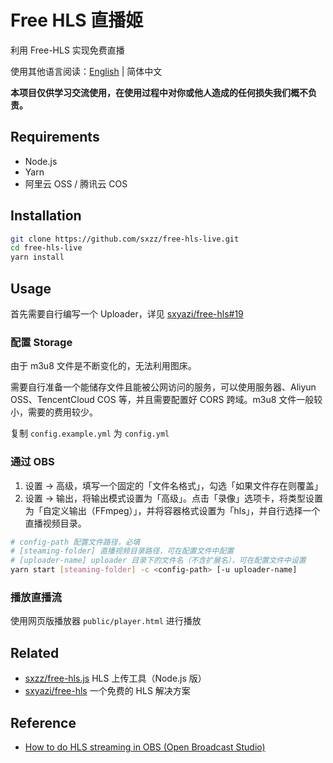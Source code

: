 # Free HLS 直播姬

利用 Free-HLS 实现免费直播

使用其他语言阅读：[English](./README.md) | 简体中文

**本项目仅供学习交流使用，在使用过程中对你或他人造成的任何损失我们概不负责。**

## Requirements

- Node.js
- Yarn
- 阿里云 OSS / 腾讯云 COS

## Installation

```bash
git clone https://github.com/sxzz/free-hls-live.git
cd free-hls-live
yarn install
```

## Usage

首先需要自行编写一个 Uploader，详见 [sxyazi/free-hls#19](https://github.com/sxyazi/free-hls/issues/19)

### 配置 Storage

由于 m3u8 文件是不断变化的，无法利用图床。

需要自行准备一个能储存文件且能被公网访问的服务，可以使用服务器、Aliyun OSS、TencentCloud COS 等，并且需要配置好 CORS 跨域。m3u8 文件一般较小，需要的费用较少。

复制 `config.example.yml` 为 `config.yml`

### 通过 OBS

1. 设置 -> 高级，填写一个固定的「文件名格式」，勾选「如果文件存在则覆盖」
2. 设置 -> 输出，将输出模式设置为「高级」。点击「录像」选项卡，将类型设置为「自定义输出（FFmpeg）」，并将容器格式设置为「hls」，并自行选择一个直播视频目录。

```bash
# config-path 配置文件路径，必填
# [steaming-folder] 直播视频目录路径，可在配置文件中配置
# [uploader-name] uploader 目录下的文件名（不含扩展名），可在配置文件中设置
yarn start [steaming-folder] -c <config-path> [-u uploader-name]
```

### 播放直播流

使用网页版播放器 `public/player.html` 进行播放

## Related

- [sxzz/free-hls.js](https://github.com/sxzz/free-hls.js) HLS 上传工具（Node.js 版）
- [sxyazi/free-hls](https://github.com/sxyazi/free-hls) 一个免费的 HLS 解决方案

## Reference

- [How to do HLS streaming in OBS (Open Broadcast Studio)](https://obsproject.com/forum/resources/how-to-do-hls-streaming-in-obs-open-broadcast-studio.945/)
